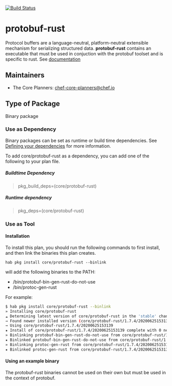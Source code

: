 [![Build Status](https://dev.azure.com/chefcorp-partnerengineering/Chef%20Base%20Plans/_apis/build/status/chef-base-plans.protobuf-rust?branchName=master)](https://dev.azure.com/chefcorp-partnerengineering/Chef%20Base%20Plans/_build/latest?definitionId=182&branchName=master)

# protobuf-rust

Protocol buffers are a language-neutral, platform-neutral extensible mechanism for serializing structured data.  **protobuf-rust** contains an executable that must be used in conjuction with the protobuf toolset and is specific to rust.  See [documentation](https://developers.google.com/protocol-buffers/)

## Maintainers

* The Core Planners: <chef-core-planners@chef.io>

## Type of Package

Binary package

### Use as Dependency

Binary packages can be set as runtime or build time dependencies. See [Defining your dependencies](https://www.habitat.sh/docs/developing-packages/developing-packages/#sts=Define%20Your%20Dependencies) for more information.

To add core/protobuf-rust as a dependency, you can add one of the following to your plan file.

##### Buildtime Dependency

> pkg_build_deps=(core/protobuf-rust)

##### Runtime dependency

> pkg_deps=(core/protobuf-rust)

### Use as Tool

#### Installation

To install this plan, you should run the following commands to first install, and then link the binaries this plan creates.

``hab pkg install core/protobuf-rust --binlink``

will add the following binaries to the PATH:

* /bin/protobuf-bin-gen-rust-do-not-use
* /bin/protoc-gen-rust

For example:

```bash
$ hab pkg install core/protobuf-rust --binlink
» Installing core/protobuf-rust
☁ Determining latest version of core/protobuf-rust in the 'stable' channel
→ Found newer installed version (core/protobuf-rust/1.7.4/20200625153139) than remote version (core/protobuf-rust/1.7.4/20200319203941)
→ Using core/protobuf-rust/1.7.4/20200625153139
★ Install of core/protobuf-rust/1.7.4/20200625153139 complete with 0 new packages installed.
» Binlinking protobuf-bin-gen-rust-do-not-use from core/protobuf-rust/1.7.4/20200625153139 into /bin
★ Binlinked protobuf-bin-gen-rust-do-not-use from core/protobuf-rust/1.7.4/20200625153139 to /bin/protobuf-bin-gen-rust-do-not-use
» Binlinking protoc-gen-rust from core/protobuf-rust/1.7.4/20200625153139 into /bin
★ Binlinked protoc-gen-rust from core/protobuf-rust/1.7.4/20200625153139 to /bin/protoc-gen-rust
```

#### Using an example binary

The protobuf-rust binaries cannot be used on their own but must be used in the context of protobuf.
